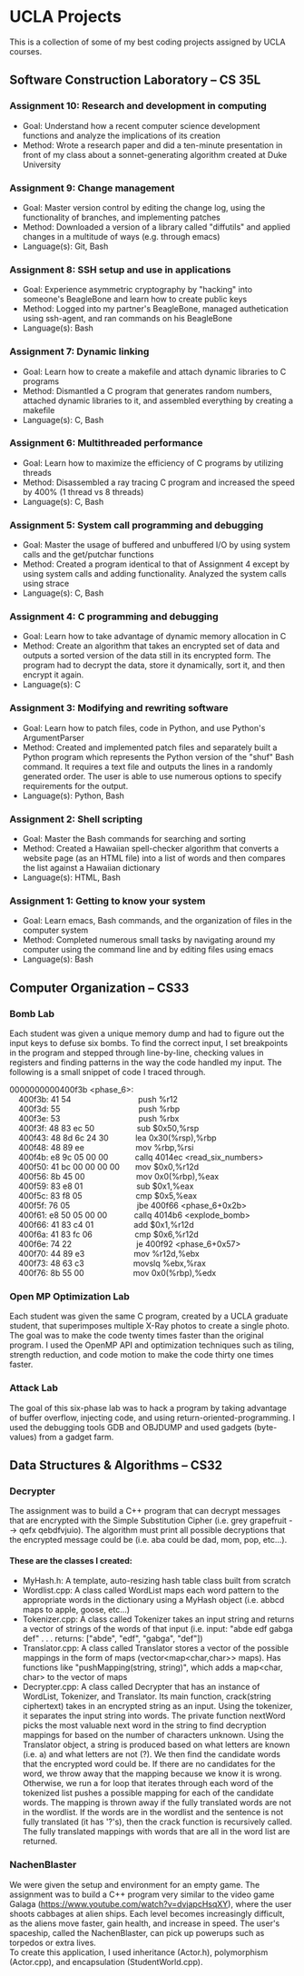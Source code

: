 # UCLA Projects
This is a collection of some of my best coding projects assigned by UCLA courses.

## Software Construction Laboratory – CS 35L ##
### Assignment 10: Research and development in computing ###
* Goal: Understand how a recent computer science development functions and analyze the implications of its creation
* Method: Wrote a research paper and did a ten-minute presentation in front of my class about a sonnet-generating algorithm created at Duke University

### Assignment 9: Change management ###
* Goal: Master version control by editing the change log, using the functionality of branches, and implementing patches
* Method: Downloaded a version of a library called "diffutils" and applied changes in a multitude of ways (e.g. through emacs)
* Language(s): Git, Bash

### Assignment 8: SSH setup and use in applications ###
* Goal: Experience asymmetric cryptography by "hacking" into someone's BeagleBone and learn how to create public keys
* Method: Logged into my partner's BeagleBone, managed authetication using ssh-agent, and ran commands on his BeagleBone
* Language(s): Bash

### Assignment 7: Dynamic linking ###
* Goal: Learn how to create a makefile and attach dynamic libraries to C programs
* Method: Dismantled a C program that generates random numbers, attached dynamic libraries to it, and assembled everything by creating a makefile
* Language(s): C, Bash

### Assignment 6: Multithreaded performance ###
* Goal: Learn how to maximize the efficiency of C programs by utilizing threads
* Method: Disassembled a ray tracing C program and increased the speed by 400% (1 thread vs 8 threads)
* Language(s): C, Bash

### Assignment 5: System call programming and debugging ###
* Goal: Master the usage of buffered and unbuffered I/O by using system calls and the get/putchar functions
* Method: Created a program identical to that of Assignment 4 except by using system calls and adding functionality. Analyzed the system calls using strace
* Language(s): C, Bash

### Assignment 4: C programming and debugging ###
* Goal: Learn how to take advantage of dynamic memory allocation in C
* Method: Create an algorithm that takes an encrypted set of data and outputs a sorted version of the data still in its encrypted form. The program had to decrypt the data, store it dynamically, sort it, and then encrypt it again. 
* Language(s): C

### Assignment 3: Modifying and rewriting software ###
* Goal: Learn how to patch files, code in Python, and use Python's ArgumentParser
* Method: Created and implemented patch files and separately built a Python program which represents the Python version of the "shuf" Bash command. It requires a text file and outputs the lines in a randomly generated order. The user is able to use numerous options to specify requirements for the output. 
* Language(s): Python, Bash

### Assignment 2: Shell scripting ###
* Goal: Master the Bash commands for searching and sorting
* Method: Created a Hawaiian spell-checker algorithm that converts a website page (as an HTML file) into a list of words and then compares the list against a Hawaiian dictionary
* Language(s): HTML, Bash

### Assignment 1: Getting to know your system ###
* Goal: Learn emacs, Bash commands, and the organization of files in the computer system
* Method: Completed numerous small tasks by navigating around my computer using the command line and by editing files using emacs
* Language(s): Bash

## Computer Organization – CS33 ##
### Bomb Lab ###
Each student was given a unique memory dump and had to figure out the input keys to defuse six bombs. To find the correct input, I set breakpoints in the program and stepped through line-by-line, checking values in registers and finding patterns in the way the code handled my input. The following is a small snippet of code I traced through.

0000000000400f3b <phase_6>: <br />
    &nbsp;&nbsp;&nbsp;&nbsp;400f3b:    41 54          &nbsp;&nbsp;&nbsp;&nbsp;&nbsp;&nbsp;&nbsp;&nbsp;&nbsp;&nbsp;&nbsp;&nbsp;&nbsp;&nbsp;&nbsp;&nbsp;&nbsp;&nbsp;&nbsp;&nbsp;&nbsp;&nbsp;&nbsp;&nbsp;&nbsp;&nbsp;&nbsp;&nbsp;             push   %r12 <br />
    &nbsp;&nbsp;&nbsp;&nbsp;400f3d:    55                &nbsp;&nbsp;&nbsp;&nbsp;&nbsp;&nbsp;&nbsp;&nbsp;&nbsp;&nbsp;&nbsp;&nbsp;&nbsp;&nbsp;&nbsp;&nbsp;&nbsp;&nbsp;&nbsp;&nbsp;&nbsp;&nbsp;&nbsp;&nbsp;&nbsp;&nbsp;&nbsp; &nbsp;&nbsp;&nbsp;&nbsp;&nbsp;           push   %rbp <br />
    &nbsp;&nbsp;&nbsp;&nbsp;400f3e:    53                   &nbsp;&nbsp;&nbsp;&nbsp;&nbsp;&nbsp;&nbsp;&nbsp;&nbsp;&nbsp;&nbsp;&nbsp;&nbsp;&nbsp;&nbsp;&nbsp;&nbsp;&nbsp;&nbsp;&nbsp;&nbsp;&nbsp;&nbsp;&nbsp;&nbsp;&nbsp;&nbsp; &nbsp;&nbsp;&nbsp;&nbsp;&nbsp;        push   %rbx <br />
    &nbsp;&nbsp;&nbsp;&nbsp;400f3f:    48 83 ec 50       &nbsp;&nbsp;&nbsp;&nbsp;&nbsp;&nbsp;&nbsp;&nbsp;&nbsp;&nbsp;&nbsp; &nbsp;&nbsp;&nbsp;&nbsp;&nbsp;      sub    $0x50,%rsp <br />
    &nbsp;&nbsp;&nbsp;&nbsp;400f43:    48 8d 6c 24 30  &nbsp;&nbsp;&nbsp;&nbsp;&nbsp;&nbsp;&nbsp;&nbsp;&nbsp;&nbsp;      lea    0x30(%rsp),%rbp <br />
    &nbsp;&nbsp;&nbsp;&nbsp;400f48:    48 89 ee           &nbsp;&nbsp;&nbsp;&nbsp;&nbsp;&nbsp;&nbsp;&nbsp;&nbsp;&nbsp;&nbsp;&nbsp;&nbsp;&nbsp;&nbsp;&nbsp;&nbsp;&nbsp;&nbsp;&nbsp;&nbsp;       mov    %rbp,%rsi <br />
    &nbsp;&nbsp;&nbsp;&nbsp;400f4b:    e8 9c 05 00 00    &nbsp;&nbsp;&nbsp;&nbsp;&nbsp;&nbsp;&nbsp;&nbsp;&nbsp;&nbsp;    callq  4014ec <read_six_numbers> <br />
    &nbsp;&nbsp;&nbsp;&nbsp;400f50:    41 bc 00 00 00 00 &nbsp;&nbsp;&nbsp;&nbsp;&nbsp;   mov    $0x0,%r12d <br />
    &nbsp;&nbsp;&nbsp;&nbsp;400f56:    8b 45 00             &nbsp;&nbsp;&nbsp;&nbsp;&nbsp;&nbsp;&nbsp;&nbsp;&nbsp;&nbsp;&nbsp;&nbsp;&nbsp; &nbsp;&nbsp;&nbsp;&nbsp;&nbsp;&nbsp;&nbsp;    mov    0x0(%rbp),%eax <br />
    &nbsp;&nbsp;&nbsp;&nbsp;400f59:    83 e8 01               &nbsp;&nbsp;&nbsp;&nbsp;&nbsp;&nbsp;&nbsp;&nbsp;&nbsp;&nbsp;&nbsp;&nbsp;&nbsp;&nbsp;&nbsp;&nbsp;&nbsp;&nbsp;&nbsp;&nbsp;&nbsp;&nbsp;   sub    $0x1,%eax <br />
    &nbsp;&nbsp;&nbsp;&nbsp;400f5c:    83 f8 05                &nbsp;&nbsp;&nbsp;&nbsp;&nbsp;&nbsp;&nbsp;&nbsp;&nbsp;&nbsp;&nbsp;&nbsp;&nbsp;&nbsp;&nbsp;&nbsp;&nbsp;&nbsp;&nbsp;&nbsp;&nbsp;&nbsp;   cmp    $0x5,%eax <br />
    &nbsp;&nbsp;&nbsp;&nbsp;400f5f:    76 05                     &nbsp;&nbsp;&nbsp;&nbsp;&nbsp;&nbsp;&nbsp;&nbsp;&nbsp;&nbsp;&nbsp;&nbsp;&nbsp;&nbsp;&nbsp;&nbsp;&nbsp;&nbsp;&nbsp;&nbsp;&nbsp;&nbsp;&nbsp;&nbsp;&nbsp;&nbsp;&nbsp;&nbsp;   jbe    400f66 <phase_6+0x2b> <br />
    &nbsp;&nbsp;&nbsp;&nbsp;400f61:    e8 50 05 00 00      &nbsp;&nbsp;&nbsp;&nbsp;&nbsp;&nbsp;&nbsp;&nbsp;&nbsp;&nbsp;  callq  4014b6 <explode_bomb> <br />
    &nbsp;&nbsp;&nbsp;&nbsp;400f66:    41 83 c4 01          &nbsp;&nbsp;&nbsp;&nbsp;&nbsp;&nbsp;&nbsp;&nbsp;&nbsp;&nbsp;&nbsp;&nbsp;&nbsp;&nbsp;&nbsp;&nbsp;   add    $0x1,%r12d <br />
    &nbsp;&nbsp;&nbsp;&nbsp;400f6a:    41 83 fc 06           &nbsp;&nbsp;&nbsp;&nbsp;&nbsp;&nbsp;&nbsp;&nbsp;&nbsp;&nbsp;&nbsp;&nbsp;&nbsp;&nbsp;&nbsp;&nbsp;&nbsp;   cmp    $0x6,%r12d <br />
    &nbsp;&nbsp;&nbsp;&nbsp;400f6e:    74 22                   &nbsp;&nbsp;&nbsp;&nbsp;&nbsp;&nbsp;&nbsp;&nbsp;&nbsp;&nbsp;&nbsp;&nbsp;&nbsp;&nbsp;&nbsp;&nbsp;&nbsp;&nbsp;&nbsp;&nbsp;&nbsp;&nbsp;&nbsp;&nbsp;&nbsp;&nbsp;&nbsp;    je     400f92 <phase_6+0x57> <br />
    &nbsp;&nbsp;&nbsp;&nbsp;400f70:    44 89 e3           &nbsp;&nbsp;&nbsp;&nbsp;&nbsp;&nbsp;&nbsp;&nbsp;&nbsp;&nbsp;&nbsp;&nbsp;&nbsp;&nbsp; &nbsp;&nbsp;&nbsp;&nbsp;&nbsp;      mov    %r12d,%ebx <br />
    &nbsp;&nbsp;&nbsp;&nbsp;400f73:    48 63 c3              &nbsp;&nbsp;&nbsp;&nbsp;&nbsp;&nbsp;&nbsp;&nbsp;&nbsp;&nbsp;&nbsp;&nbsp;&nbsp;&nbsp;&nbsp;&nbsp;&nbsp;&nbsp;&nbsp;&nbsp;    movslq %ebx,%rax <br />
    &nbsp;&nbsp;&nbsp;&nbsp;400f76:    8b 55 00              &nbsp;&nbsp;&nbsp;&nbsp;&nbsp;&nbsp;&nbsp;&nbsp;&nbsp;&nbsp;&nbsp;&nbsp;&nbsp;&nbsp;&nbsp;&nbsp;&nbsp;&nbsp;&nbsp;&nbsp;    mov    0x0(%rbp),%edx <br />

### Open MP Optimization Lab ###
Each student was given the same C program, created by a UCLA graduate student, that superimposes multiple X-Ray photos to create a single photo. The goal was to make the code twenty times faster than the original program. I used the OpenMP API and optimization techniques such as tiling, strength reduction, and code motion to make the code thirty one times faster. 

### Attack Lab ###
The goal of this six-phase lab was to hack a program by taking advantage of buffer overflow, injecting code, and using return-oriented-programming. I used the debugging tools GDB and OBJDUMP and used gadgets (byte-values) from a gadget farm. 

## Data Structures & Algorithms – CS32 ##
### Decrypter ###
The assignment was to build a C++ program that can decrypt messages that are encrypted with the Simple Substitution Cipher 
(i.e. grey grapefruit --> qefx qebdfvjuio). The algorithm must print all possible decryptions that the encrypted message could be
(i.e. aba could be dad, mom, pop, etc...). <br />

#### These are the classes I created: ####
* MyHash.h: A template, auto-resizing hash table class built from scratch
* Wordlist.cpp: A class called WordList maps each word pattern to the appropriate words in the dictionary using a MyHash object (i.e. abbcd maps to apple, goose, etc...) <br />
* Tokenizer.cpp: A class called Tokenizer  takes an input string and returns a vector of strings of the words of that input
(i.e. input: "abde edf gabga def" . . . returns: ["abde", "edf", "gabga", "def"]) <br />
* Translator.cpp: A class called Translator stores a vector of the possible mappings in the form of maps (vector<map<char,char>> maps). 
Has functions like "pushMapping(string, string)", which adds a map<char, char> to the vector of maps <br />
* Decrypter.cpp: A class called Decrypter that has an instance of WordList, Tokenizer, and Translator. Its main function, crack(string ciphertext) takes in an encrypted string as an input. Using the tokenizer, it separates the input string into words. The private function nextWord picks the most valuable next word in the string to find decryption mappings for based on the number of characters unknown. Using the Translator object, a string is produced based on what letters are known (i.e. a) and what letters are not (?). We then find the candidate words that the encrypted word could be. If there are no candidates for the word, we throw away that the mapping because we know it is wrong. Otherwise, we run a for loop that iterates through each word of the tokenized list pushes a possible mapping for each of the candidate words. The mapping is thrown away if the fully translated words are not in the wordlist. If the words are in the wordlist and the sentence is not fully translated (it has '?'s), then the crack function is recursively called. The fully translated mappings with words that are all in the word list are returned.

### NachenBlaster ###
We were given the setup and environment for an empty game. The assignment was to build a C++ program very similar to the video game Galaga (https://www.youtube.com/watch?v=dvjapcHsqXY), where the user shoots cabbages at alien ships. Each level becomes increasingly difficult, as the aliens move faster, gain health, and increase in speed. The user's spaceship, called the NachenBlaster, can pick up powerups such as torpedos or extra lives. <br />
To create this application, I used inheritance (Actor.h), polymorphism (Actor.cpp), and encapsulation (StudentWorld.cpp).

